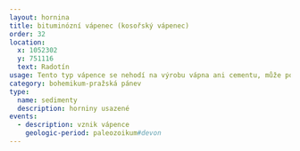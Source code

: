 ```yaml
---
layout: hornina
title: bituminózní vápenec (kosořský vápenec)
order: 32
location:
  x: 1052302
  y: 751116
  text: Radotín
usage: Tento typ vápence se nehodí na výrobu vápna ani cementu, může posloužit jako stavební kámen.
category: bohemikum-pražská pánev
type:
  name: sedimenty
  description: horniny usazené
events:
  - description: vznik vápence
    geologic-period: paleozoikum#devon
---
```


